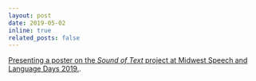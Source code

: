 ```yaml
---
layout: post
date: 2019-05-02
inline: true
related_posts: false
---
```


[Presenting a poster on the *Sound of Text* project at Midwest Speech and Language Days 2019.](https://home.ttic.edu/~kgimpel/MSLD2019.html).